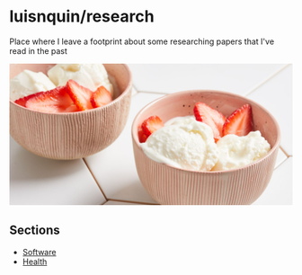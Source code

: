 
# luisnquin/research

Place where I leave a footprint about some researching papers that I've read in the past

![Vanilla frozen yogurt](./assets//vanilla-frozen-yogurt.jpg)

## Sections

- [Software](./cake/software/README.md)
- [Health](./cake/health/README.md)
